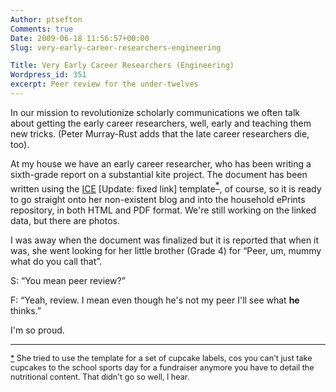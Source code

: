 ```yaml
---
Author: ptsefton
Comments: true
Date: 2009-06-18 11:56:57+00:00
Slug: very-early-career-researchers-engineering

Title: Very Early Career Researchers (Engineering)
Wordpress_id: 351
excerpt: Peer review for the under-twelves
---
```


<div>

<div class="page-toc">

</div>

<div>

In our mission to revolutionize scholarly communications we often talk
about getting the early career researchers, well, early and teaching
them new tricks. (Peter Murray-Rust adds that the late career
researchers die, too).

At my house we have an early career researcher, who has been writing a
sixth-grade report on a substantial kite project. The document has been
written using the [ICE](http://ice.usq.edu.au) [Update: fixed link]
template<span class="footnote"
style="vertical-align: super;">[\*](#ftn0 "She tried to use the template for a set of cupcake labels, cos you can't just take cupcakes to the school sports day for a fundraiser anymore you have to detail the nutritional content. That didn't go so well, I hear.")</span>,
of course, so it is ready to go straight onto her non-existent blog and
into the household ePrints repository, in both HTML and PDF format.
We're still working on the linked data, but there are photos.

I was away when the document was finalized but it is reported that when
it was, she went looking for her little brother (Grade 4) for <span
class="spCh spChx201c">“</span>Peer, um, mummy what do you call
that<span class="spCh spChx201d">”</span>.

S: <span class="spCh spChx201c">“</span>You mean peer review?<span
class="spCh spChx201d">”</span>

F: <span class="spCh spChx201c">“</span>Yeah, review. I mean even though
he's not my peer I'll see what **he** thinks.<span
class="spCh spChx201d">”</span>

I'm so proud.

------------------------------------------------------------------------

<div style="font-size: .9em;">

<span class="footnote-defined">[\*](#ftn0-text) She tried to use the
template for a set of cupcake labels, cos you can't just take cupcakes
to the school sports day for a fundraiser anymore you have to detail the
nutritional content. That didn't go so well, I hear. </span>

</div>

</div>

</div>
